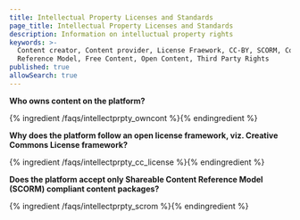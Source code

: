```yaml
---
title: Intellectual Property Licenses and Standards
page_title: Intellectual Property Licenses and Standards
description: Information on intelluctual property rights
keywords: >-
  Content creator, Content provider, License Fraework, CC-BY, SCORM, Content
  Reference Model, Free Content, Open Content, Third Party Rights
published: true
allowSearch: true
---
```


**Who owns content on the platform?**

{% ingredient /faqs/intellectprpty_owncont %}{% endingredient %}

**Why does the platform follow an open license framework, viz. Creative Commons License framework?**

{% ingredient /faqs/intellectprpty_cc_license %}{% endingredient %}

**Does the platform accept only Shareable Content Reference Model (SCORM) compliant content packages?**

{% ingredient /faqs/intellectprpty_scrom %}{% endingredient %}

